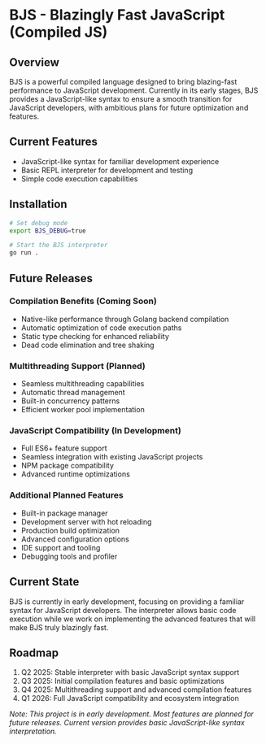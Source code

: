 # BJS - Blazingly Fast JavaScript (Compiled JS)

## Overview

BJS is a powerful compiled language designed to bring blazing-fast performance to JavaScript development. Currently in its early stages, BJS provides a JavaScript-like syntax to ensure a smooth transition for JavaScript developers, with ambitious plans for future optimization and features.

## Current Features

* JavaScript-like syntax for familiar development experience
* Basic REPL interpreter for development and testing
* Simple code execution capabilities

## Installation

```bash
# Set debug mode
export BJS_DEBUG=true

# Start the BJS interpreter
go run .

```

## Future Releases

### Compilation Benefits (Coming Soon)
* Native-like performance through Golang backend compilation
* Automatic optimization of code execution paths
* Static type checking for enhanced reliability
* Dead code elimination and tree shaking

### Multithreading Support (Planned)
* Seamless multithreading capabilities
* Automatic thread management
* Built-in concurrency patterns
* Efficient worker pool implementation

### JavaScript Compatibility (In Development)
* Full ES6+ feature support
* Seamless integration with existing JavaScript projects
* NPM package compatibility
* Advanced runtime optimizations

### Additional Planned Features
* Built-in package manager
* Development server with hot reloading
* Production build optimization
* Advanced configuration options
* IDE support and tooling
* Debugging tools and profiler

## Current State

BJS is currently in early development, focusing on providing a familiar syntax for JavaScript developers. The interpreter allows basic code execution while we work on implementing the advanced features that will make BJS truly blazingly fast.

## Roadmap

1. Q2 2025: Stable interpreter with basic JavaScript syntax support
2. Q3 2025: Initial compilation features and basic optimizations
3. Q4 2025: Multithreading support and advanced compilation features
4. Q1 2026: Full JavaScript compatibility and ecosystem integration

*Note: This project is in early development. Most features are planned for future releases. Current version provides basic JavaScript-like syntax interpretation.*